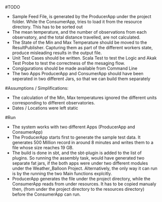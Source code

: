#TODO
* Sample Feed File, is generated by the ProducerApp under the project folder. While the ConsumerApp, tries to load it from the resource directory. This has to be sorted out 
* The mean temperature, and the number of observations from each observatory, and the total distance travelled, are not calculated.
* The State of the Min and Max Temperature should be moved to the ResultPublisher. Capturing them as part of the different 
workers state, produce misleading results in the output file.
* Unit Test Cases should be written. Scala Test to test the Logic and Akak Test Probe to test the correctness of the mesaging flow.
* Congigurations should be made available from Command Line
* The two Apps ProducerApp and ConsumerApp should have been seperated in two different Jars, so that we can build them separately

#Assumptions / Simplifications:
* The calculation of the Min, Max temperatures ignored the different units corresponding to different observatories.
* Dates / Locations were left static 

#Run
* The system works with two different Apps (ProducerApp and ConsumerApp)
* The ProducerApp starts first to generate the sample test data. It generates 500 Million record in around 8 minutes and writes them to a file 
whose size reaches 19 GB.
* The build is done in sbt, and the sbt-plugin is added to the list of plugins. So running the assembly task, would have generated two separate fat jars, if the both apps were under two different modules under the Weather_Balloon Project. Alternatively, the only way it can run is by the running the two Main functions explcitly.
* ProducerApp generates the file under the project directory, while the ConsumerApp reads from under resources. It has to be copied manualy then, (from under the project directory to the resources directory) before the ConsumerApp can run.

